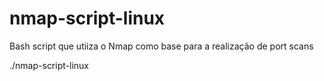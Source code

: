 # nmap-script-linux

Bash script que utiiza o Nmap como base para a realização de port scans

./nmap-script-linux <PORTA> <LISTA COM IPs>
